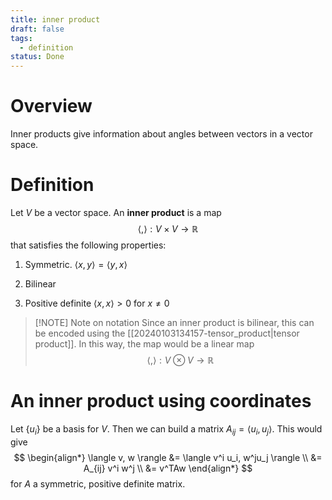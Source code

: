 ```yaml
---
title: inner product
draft: false
tags:
  - definition
status: Done
---
```

# Overview
Inner products give information about angles between vectors in a vector space.
# Definition
Let $V$ be a vector space. 
An **inner product** is a map 
$$
\langle ,\rangle:V \times V \longrightarrow \mathbb{R}
$$
that satisfies the following properties:

1. Symmetric. $\langle x,y \rangle = \langle y,x \rangle$

2. Bilinear

3. Positive definite $\langle x,x \rangle > 0$ for $x \neq 0$


> [!NOTE] Note on notation
> Since an inner product is bilinear, this can be encoded using the [[20240103134157-tensor_product|tensor product]]. 
> In this way, the map would be a linear map 
> $$
\langle , \rangle: V \otimes V \longrightarrow \mathbb{R}
> $$

# An inner product using coordinates
Let $\{u_i\}$ be a basis for $V$. 
Then we can build a matrix $A_{ij} = \langle u_i, u_j \rangle$. 
This would give 
$$
\begin{align*}
\langle v, w \rangle &= \langle v^i u_i, w^ju_j \rangle \\
&= A_{ij} v^i w^j \\
&= v^TAw
\end{align*}
$$
for $A$ a symmetric, positive definite matrix. 
